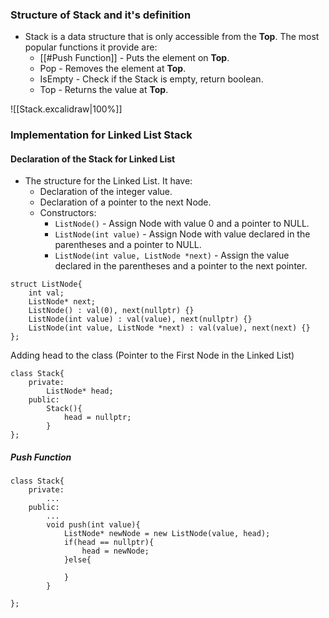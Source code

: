### Structure of Stack and it's definition

- Stack is a data structure that is only accessible from the **Top**. The most popular functions it provide are: 
	- [[#Push Function]] - Puts the element on **Top**.
	- Pop - Removes the element at **Top**.
	- IsEmpty - Check if the Stack is empty, return boolean.
	- Top - Returns  the value at **Top**.


![[Stack.excalidraw|100%]]

### Implementation for Linked List Stack

#### Declaration of the Stack for Linked List

- The structure for the Linked List. It have: 
	- Declaration of the integer value.
	- Declaration of a pointer to the next Node.
	- Constructors:
		- `ListNode()` - Assign Node with value 0 and a pointer to NULL.
		- `ListNode(int value)` - Assign Node with value declared in the parentheses and a pointer to NULL.
		- `ListNode(int value, ListNode *next)` - Assign the value declared in the parentheses and a pointer to the next pointer. 

```
struct ListNode{
    int val;
    ListNode* next;
    ListNode() : val(0), next(nullptr) {}
    ListNode(int value) : val(value), next(nullptr) {}     
    ListNode(int value, ListNode *next) : val(value), next(next) {}
};
```

Adding head to the class (Pointer to the First Node in the Linked List)

```
class Stack{
	private:
		ListNode* head;
	public:
		Stack(){
			head = nullptr;
		}
};
```
##### Push Function

```
class Stack{
	private:
		...
	public:
		...
		void push(int value){
			ListNode* newNode = new ListNode(value, head);
			if(head == nullptr){
				head = newNode;
			}else{
				
			}
		}
	
};
```



